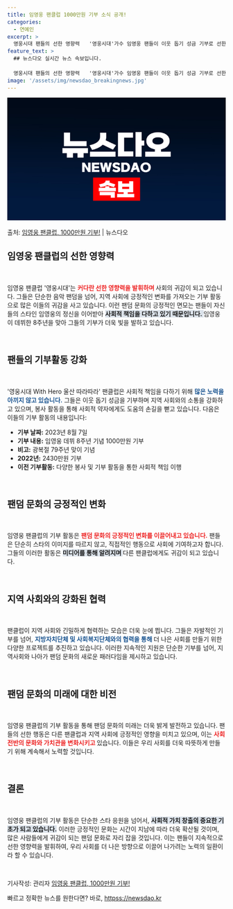 ```yaml
---
title: 임영웅 팬클럽 1000만원 기부 소식 공개!
categories:
  - 연예인
excerpt: >
  영웅시대 팬들의 선한 영향력   '영웅시대'가수 임영웅 팬들이 이웃 돕기 성금 기부로 선한 영향력을 이어가며…
feature_text: >
  ## 뉴스다오 실시간 뉴스 속보입니다.

  영웅시대 팬들의 선한 영향력   '영웅시대'가수 임영웅 팬들이 이웃 돕기 성금 기부로 선한 영향력을 이어가며…
image: '/assets/img/newsdao_breakingnews.jpg'
---
```


![뉴스다오 속보](/assets/img/newsdao_breakingnews.jpg)

<p>출처: <a href="httpss://newsdao.kr/5272" rel="dofollow">임영웅 팬클럽, 1000만원 기부!</a> | 뉴스다오</p>

<h2 data-ke-size="size26">임영웅 팬클럽의 선한 영향력</h2>

<p data-ke-size="size16">&nbsp;</p>

임영웅 팬클럽 '영웅시대'는 <b><span style="color: #ee2323;">커다란 선한 영향력을 발휘하며 </span></b> 사회의 귀감이 되고 있습니다. 그들은 단순한 음악 팬덤을 넘어, 지역 사회에 긍정적인 변화를 가져오는 기부 활동으로 많은 이들의 귀감을 사고 있습니다. 이런 팬덤 문화의 긍정적인 면모는 팬들이 자신들의 스타인 임영웅의 정신을 이어받아 <b><span style="background-color: #21538527;">사회적 책임을 다하고 있기 때문입니다. </span></b> 임영웅이 데뷔한 8주년을 맞아 그들의 기부가 더욱 빛을 발하고 있습니다. 

<p data-ke-size="size16">&nbsp;</p>

<h2 data-ke-size="size26">팬들의 기부활동 강화</h2>

<p data-ke-size="size16">&nbsp;</p>

'영웅시대 With Hero 울산 따라따라' 팬클럽은 사회적 책임을 다하기 위해 <b><span style="color: #1a5490;">많은 노력을 아끼지 않고 있습니다.</span></b> 그들은 이웃 돕기 성금을 기부하며 지역 사회와의 소통을 강화하고 있으며, 봉사 활동을 통해 사회적 약자에게도 도움의 손길을 뻗고 있습니다. 다음은 이들의 기부 활동의 내용입니다:

<ul>
    <li><b>기부 날짜:</b> 2023년 8월 7일</li>
    <li><b>기부 내용:</b> 임영웅 데뷔 8주년 기념 1000만원 기부</li>
    <li><b>비고:</b> 광복절 79주년 맞이 기념</li>
    <li><b>2022년:</b> 2430만원 기부</li>
    <li><b>이전 기부활동:</b> 다양한 봉사 및 기부 활동을 통한 사회적 책임 이행</li>
</ul>

<p data-ke-size="size16">&nbsp;</p>

<h2 data-ke-size="size26">팬덤 문화의 긍정적인 변화</h2>

<p data-ke-size="size16">&nbsp;</p>

임영웅 팬클럽의 기부 활동은 <b><span style="color: #ee2323;">팬덤 문화의 긍정적인 변화를 이끌어내고 있습니다.</span></b> 팬들은 단순히 스타의 이미지를 따르지 않고, 직접적인 행동으로 사회에 기여하고자 합니다. 그들의 이러한 활동은 <b><span style="background-color: #21538527;">미디어를 통해 알려지며 </span></b> 다른 팬클럽에게도 귀감이 되고 있습니다. 

<p data-ke-size="size16">&nbsp;</p>

<h2 data-ke-size="size26">지역 사회와의 강화된 협력</h2>

<p data-ke-size="size16">&nbsp;</p>

팬클럽이 지역 사회와 긴밀하게 협력하는 모습은 더욱 눈에 띕니다. 그들은 자발적인 기부를 넘어, <b><span style="color: #1a5490;">지방자치단체 및 사회복지단체와의 협력을 통해 </span></b>더 나은 사회를 만들기 위한 다양한 프로젝트를 추진하고 있습니다. 이러한 지속적인 지원은 단순한 기부를 넘어, 지역사회와 나아가 팬덤 문화의 새로운 패러다임을 제시하고 있습니다. 

<p data-ke-size="size16">&nbsp;</p>

<h2 data-ke-size="size26">팬덤 문화의 미래에 대한 비전</h2>

<p data-ke-size="size16">&nbsp;</p>

임영웅 팬클럽의 기부 활동을 통해 팬덤 문화의 미래는 더욱 밝게 발전하고 있습니다. 팬들의 선한 행동은 다른 팬클럽과 지역 사회에 긍정적인 영향을 미치고 있으며, 이는 <b><span style="color: #ee2323;">사회 전반의 문화와 가치관을 변화시키고 </span></b> 있습니다. 이들은 우리 사회를 더욱 따뜻하게 만들기 위해 계속해서 노력할 것입니다. 

<p data-ke-size="size16">&nbsp;</p>

<h2 data-ke-size="size26">결론</h2>

<p data-ke-size="size16">&nbsp;</p>

임영웅 팬클럽의 기부 활동은 단순한 스타 응원을 넘어서, <b><span style="background-color: #21538527;">사회적 가치 창출의 중요한 기초가 되고 있습니다.</span></b> 이러한 긍정적인 문화는 시간이 지남에 따라 더욱 확산될 것이며, 많은 사람들에게 귀감이 되는 팬덤 문화로 자리 잡을 것입니다. 이는 팬들이 지속적으로 선한 영향력을 발휘하여, 우리 사회를 더 나은 방향으로 이끌어 나가려는 노력의 일환이라 할 수 있습니다. 

<p data-ke-size="size16">&nbsp;</p>

기사작성: 관리자 [임영웅 팬클럽, 1000만원 기부!](httpss://newsdao.kr/5272) 

빠르고 정확한 뉴스를 원한다면? 바로, <a href="httpss://newsdao.kr" rel="dofollow">httpss://newsdao.kr</a>


